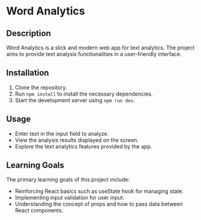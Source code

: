 # Word Analytics

## Description
Word Analytics is a slick and modern web app for text analytics. The project aims to provide text analysis functionalities in a user-friendly interface.

## Installation
1. Clone the repository.
2. Run `npm install` to install the necessary dependencies.
3. Start the development server using `npm run dev`.

## Usage
- Enter text in the input field to analyze.
- View the analysis results displayed on the screen.
- Explore the text analytics features provided by the app.

## Learning Goals
The primary learning goals of this project include:
- Reinforcing React basics such as useState hook for managing state.
- Implementing input validation for user input.
- Understanding the concept of props and how to pass data between React components.
